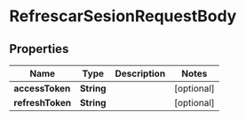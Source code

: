 

# RefrescarSesionRequestBody


## Properties

| Name | Type | Description | Notes |
|------------ | ------------- | ------------- | -------------|
|**accessToken** | **String** |  |  [optional] |
|**refreshToken** | **String** |  |  [optional] |



